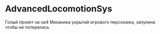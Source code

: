 # AdvancedLocomotionSys
Голый проект на ue4
Механика укрытий игрового персонажа, запулина чтобы не потерялась
